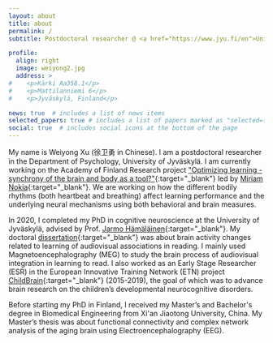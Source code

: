 ```yaml
---
layout: about
title: about
permalink: /
subtitle: Postdoctoral researcher @ <a href="https://www.jyu.fi/en">University of Jyväskylä</a>.

profile:
  align: right
  image: weiyong2.jpg
  address: >
#    <p>Kärki Aa358.1</p>
#    <p>Mattilanniemi 6</p>
#    <p>Jyväskylä, Finland</p>

news: true  # includes a list of news items
selected_papers: true # includes a list of papers marked as "selected={true}"
social: true  # includes social icons at the bottom of the page
---
```


My name is Weiyong Xu (徐卫勇 in Chinese). I am a postdoctoral researcher in the Department of Psychology, University of Jyväskylä. I am currently working on the Academy of Finland Research project ["Optimizing learning - synchrony of the brain and body as a tool?"](https://akareport.aka.fi/ibi_apps/WFServlet?IBIF_ex=x_hakkuvaus2&CLICKED_ON=&HAKNRO1=321522&UILANG=fi&TULOSTE=HTML){:target="\_blank"} led by [Miriam Nokia](https://www.jyu.fi/edupsy/fi/laitokset/psykologia/en/staff/nokia-miriam){:target="\_blank"}. We are working on how the different bodily rhythms (both heartbeat and breathing) affect learning performance and the underlying neural mechanisms using both behavioral and brain measures.

In 2020, I completed my PhD in cognitive neuroscience at the University of Jyväskylä, advised by Prof. [Jarmo Hämäläinen](https://www.jyu.fi/edupsy/fi/laitokset/psykologia/en/staff/hamalainen-jarmo){:target="\_blank"}. My doctoral [dissertation](https://jyx.jyu.fi/handle/123456789/71016){:target="\_blank"} was about brain activity changes related to learning of audiovisual associations in reading. I mainly used Magnetoencephalography (MEG) to study the brain process of audiovisual integration in learning to read. I also worked as an Early Stage Researcher (ESR) in the European Innovative Training Network (ETN) project [ChildBrain](http://www.childbrain.eu){:target="\_blank"} (2015-2019), the goal of which was to advance brain research on the children’s developmental neurocognitive disorders.

Before starting my PhD in Finland, I received my Master’s and Bachelor's degree in Biomedical Engineering from Xi'an Jiaotong University, China. My Master’s thesis was about functional connectivity and complex network analysis of the aging brain using Electroencephalography (EEG).
